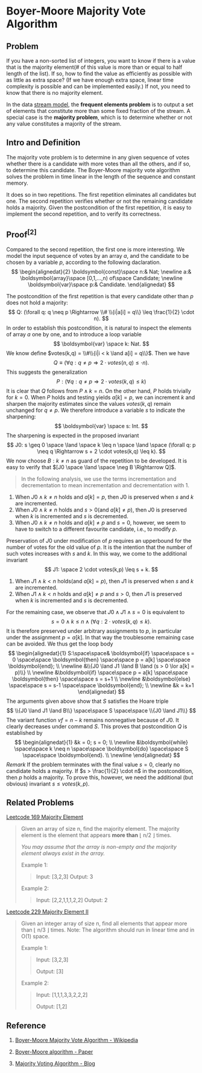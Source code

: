 # Boyer-Moore Majority Vote Algorithm
## Problem
If you have a non-sorted list of integers, you want to know if there is a value that is the majority element(# of this value is more than or equal to half length of the list). If so, how to find the value as efficiently as possible with as little as extra space? (If we have enough extra space, linear time complexity is possible and can be implemented easily.) If not, you need to know that there is no majority element.

In the data [stream model](https://en.wikipedia.org/wiki/Streaming_algorithm), the **frequent elements problem** is to output a set of elements that constitute more than some fixed fraction of the stream. A special case is the **majority problem**, which is to determine whether or not any value constitutes a majority of the stream.

## Intro and Definition
The majority vote problem is to determine in any given sequence of votes whether there is a candidate with more votes than all the others, and if so, to determine this candidate. The Boyer-Moore majority vote algorithm solves the problem in time linear in the length of the sequence and constant memory.

It does so in two repetitions. The first repetition eliminates all candidates but one. The second repetition verifies whether or not the remaining candidate holds a majority. Given the postcondition of the first repetition, it is easy to implement the second repetition, and to verify its correctness.

## Proof$^{[2]}$
Compared to the second repetition, the first one is more interesting.
We model the input sequence of votes by an array $a$, and the candidate to be chosen by a variable $p$, according to the following daclaration.
$$
\begin{alignedat}{2}
\boldsymbol{const}\space n:& Nat; \newline
a:& \boldsymbol{array}\space [0,1,...,n) of\space Candidate; \newline
\boldsymbol{var}\space p:& Candidate.
\end{alignedat}
$$

The postcondition of the first repetition is that every candidate other than $p$ does not hold a majority:
$$
Q: (\forall q: q \neq p \Rightarrow \\# \\{i|a[i] = q\\} \leq \frac{1}{2} \cdot n).
$$
In order to establish this postcondition, it is natural to inspect the elements of array $a$ one by one, and to introduce a loop variable
$$
\boldsymbol{var} \space k: Nat.
$$
We know define $votes(k,q) = \\#\\{i|i < k \land a[i] = q\\}$. Then we have
$$
Q\equiv (\forall q: q \neq p \Rightarrow 2 \cdot votes(n,q) \leq \cdot n).
$$
This suggests the generalization
$$
P: (\forall q: q \neq p \Rightarrow 2 \cdot votes(k,q) \leq k)
$$
It is clear that $Q$ follows from $P \land k=n$. On the other hand, $P$ holds trivially for $k=0$. When $P$ holds and testing yields $a[k] = p$, we can increment $k$ and sharpen the majority estimates since the values $votes(k,q)$ remain unchanged for $q \neq p$. We therefore introduce a variable $s$ to indicate the sharpening:
$$
\boldsymbol{var} \space s: Int.
$$
The sharpening is expected in the proposed invariant
$$
J0: s \geq 0 \space \land \space k \leq n \space \land \space (\forall q: p \neq q \Rightarrow s + 2 \cdot votes(k,q) \leq k).
$$
We now choose $B: k \neq n$ as guard of the repetition to be developed. It is easy to verify that $[J0 \space \land \space \neg B \Rightarrow Q]$.

> In the following analysis, we use the terms incrementation and decrementation to mean incrementation and decrementation with 1.

1. When $J0 \land k \neq n$ holds and $a[k] = p$, then $J0$ is preserved when $s$ and $k$ are incremented.
2. When $J0 \land k \neq n$ holds and $s > 0$(and $a[k] \neq p$), then $J0$ is preserved when $k$ is incremented and $s$ is decremented.
3. When $J0 \land k \neq n$ holds and $a[k] \neq p$ and $s = 0$, however, we seem to have to switch to a different favourite candidate, i.e., to modify $p$.

Preservation of $J0$ under modification of $p$ requires an upperbound for the number of votes for the old value of $p$. It is the intention that the number of such votes increases with $s$ and $k$. In this way, we come to the additional invariant
$$
J1: \space 2 \cdot votes(k,p) \leq s + k.
$$
1. When $J1 \land k < n$ holds(and $a[k] = p$), then $J1$ is preserved when $s$ and $k$ are incremented. 
2. When $J1 \land k < n$ holds and $a[k] \neq p$ and $s > 0$, then $J1$ is preserved when $k$ is incremented and $s$ is decremented.

For the remaining case, we observe that $J0 \land J1 \land s = 0$ is equivalent to
$$
s = 0 \land k \leq n \land (\forall q: 2 \cdot votes(k, q) \leq k).
$$
It is therefore preserved under arbitrary assignments to $p$, in particular under the assignment $p = a[k]$. In that way the troublesome remaining case can be avoided. We thus get the loop body
$$
\begin{alignedat}{1}
S:\space\space& \boldsymbol{if} \space\space s = 0 \space\space \boldsymbol{then} \space\space p = a[k] \space\space \boldsymbol{end}; \\ \newline
&\\{J0 \land J1 \land B \land (s > 0 \lor a[k] = p)\\} \\ \newline
&\boldsymbol{if} \space\space p = a[k] \space\space \boldsymbol{then} \space\space s = s+1 \\ \newline
&\boldsymbol{else} \space\space s = s-1 \space\space \boldsymbol{end}; \\ \newline
&k = k+1
\end{alignedat}
$$
The arguments given above show that $S$ satisfies the Hoare triple
$$
\\{J0 \land J1 \land B\\} \space\space S \space\space \\{J0 \land J1\\}
$$
The variant function $vf = n - k$ remains nonnegative because of $J0$. It clearly decreases under command $S$. This proves that postcondition $Q$ is established by
$$
\begin{alignedat}{1}
    &k = 0; s = 0; \\ \newline
    &\boldsymbol{while} \space\space k \neq n \space\space \boldsymbol{do} \space\space S \space\space \boldsymbol{end}. \\ \newline
\end{alignedat}
$$
*Remark* If the problem terminates with the final value $s=0$, clearly no candidate holds a majority. If $s > \frac{1}{2} \cdot n$ in the postcondition, then $p$ holds a majority. To prove this, however, we need the additional (but obvious) invariant $s \leq votes(k,p)$.

## Related Problems
[Leetcode 169 Majority Element](https://leetcode.com/problems/majority-element/)
> Given an array of size n, find the majority element. The majority element is the element that appears **more than** ⌊ n/2 ⌋ times.
>
> *You may assume that the array is non-empty and the majority element always exist in the array.*
>
> Example 1:
>
> > Input: [3,2,3]
> > Output: 3
> 
> Example 2:
>
> > Input: [2,2,1,1,1,2,2]
> > Output: 2

[Leetcode 229 Majority Element II](https://leetcode.com/problems/majority-element-ii/)

> Given an integer array of size n, find all elements that appear more than ⌊ n/3 ⌋ times.
> Note: The algorithm should run in linear time and in O(1) space.
> 
> Example 1:
> >Input: [3,2,3]
> >
> >Output: [3]
> 
> Example 2:
> >
> >Input: [1,1,1,3,3,2,2,2]
> >
> >Output: [1,2]

## Reference
1. [Boyer-Moore Majority Vote Algorithm - Wikipedia](https://en.wikipedia.org/wiki/Boyer%E2%80%93Moore_majority_vote_algorithm)

2. [Boyer-Moore algorithm - Paper](http://www.cs.rug.nl/~wim/pub/whh348.pdf)

3. [Majority Voting Algorithm - Blog](https://gregable.com/2013/10/majority-vote-algorithm-find-majority.html)
